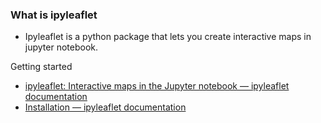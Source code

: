 ### What is ipyleaflet
- Ipyleaflet is a python package that lets you create interactive maps in jupyter notebook.

Getting started 
- [ipyleaflet: Interactive maps in the Jupyter notebook — ipyleaflet documentation](https://ipyleaflet.readthedocs.io/en/latest/index.html)
- [Installation — ipyleaflet documentation](https://ipyleaflet.readthedocs.io/en/latest/installation/index.html)
